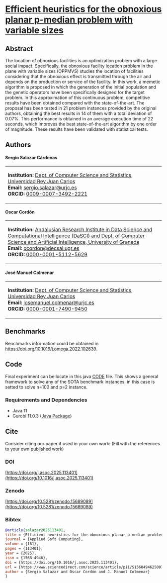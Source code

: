 # [Efficient heuristics for the obnoxious planar p-median problem with variable sizes](https://doi.org/XXXXX)

## Abstract
The location of obnoxious facilities is an optimization problem with a large social impact. Specifically, the obnoxious facility location problem in the plane with variable sizes (OPPMVS) studies the location of facilities considering that the obnoxious effect is transmitted through the air and depends on the production or service of the facility. In this work, a memetic algorithm is proposed in which the generation of the initial population and the genetic operators have been specifically designed for the target problem. In this approximation of this continuous problem, competitive results have been obtained compared with the state-of-the-art. The proposal has been tested in 21 problem instances provided by the original authors, obtaining the best results in 14 of them with a total deviation of 0.07\%. This performance is obtained in an average execution time of 22 seconds, which improves the best state-of-the-art algorithm by one order of magnitude. These results have been validated with statistical tests.

## Authors

#### Sergio Salazar Cárdenas
<table>
<tr>
<td>

**Institution:** [Dept. of Computer Science and Statistics, Universidad Rey Juan Carlos](https://servicios.urjc.es/pdi/ver/sergio.salazar)  
**Email:** [sergio.salazar@urjc.es](mailto:sergio.salazar@urjc.es)  
**ORCID:** [0009-0007-3492-2221](https://orcid.org/0009-0007-3492-2221)  

</td>
</tr>
</table>

#### Oscar Cordón
<table>
<tr>
<td>

**Institution:** [Andalusian Research Institute in Data Science and Computational Intelligence (DaSCI) and Dept. of Computer Science and Artificial Intelligence, University of Granada](https://www.ugr.es/personal/oscar-cordon-garcia)  
**Email:** [ocordon@decsai.ugr.es](mailto:ocordon@decsai.ugr.es)  
**ORCID:** [0000-0001-5112-5629](https://orcid.org/0000-0001-5112-5629)  

</td>
</tr>
</table>

#### José Manuel Colmenar
<table>
<tr>
<td>

**Institution:** [Dept. of Computer Science and Statistics, Universidad Rey Juan Carlos](https://servicios.urjc.es/pdi/ver/josemanuel.colmenar)  
**Email:** [josemanuel.colmenar@urjc.es](mailto:josemanuel.colmenar@urjc.es)  
**ORCID:** [0000-0001-7490-9450](https://orcid.org/0000-0001-7490-9450)  

</td>
</tr>
</table>
  
## Benchmarks

Benchmarks information could be obtained in https://doi.org/10.1016/j.omega.2022.102639.


## Code

Final experiment can be locate in this  java [CODE](https://github.com/SergioSalazarC/pMedianVariableProblem/blob/master/src/Experimentos/MainMemetico_modified.java) file. This shows a general framework to solve any of the SOTA benchmark instances, in this case is setted to solve n=100 and p=2 instance.

### Requirements and Dependencies
- Java 11
- Gurobi 11.0.3 ([Java Package](https://docs.gurobi.com/projects/optimizer/en/current/reference/java.html))


[//]: <> (## Executing)



## Cite

Consider citing our paper if used in your own work:
(Fill with the references to your own published work)


### DOI
[https://doi.org/j.asoc.2025.113401](https://doi.org/10.1016/j.asoc.2025.113401)
### Zenodo
[https://doi.org/10.5281/zenodo.15689089](https://doi.org/10.5281/zenodo.15689089)
### Bibtex
```bibtex
@article{salazar2025113401,
title = {Efficient heuristics for the obnoxious planar p-median problem with variable sizes},
journal = {Applied Soft Computing},
volume = {181},
pages = {113401},
year = {2025},
issn = {1568-4946},
doi = {https://doi.org/10.1016/j.asoc.2025.113401},
url = {https://www.sciencedirect.com/science/article/pii/S1568494625007124},
author = {Sergio Salazar and Oscar Cordón and J. Manuel Colmenar}
}
```

